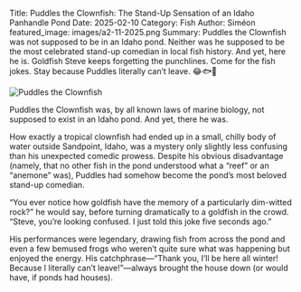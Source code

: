 Title: Puddles the Clownfish: The Stand-Up Sensation of an Idaho Panhandle Pond
Date: 2025-02-10
Category: Fish
Author: Siméon
featured_image: images/a2-11-2025.png
Summary: Puddles the Clownfish was not supposed to be in an Idaho pond. Neither was he supposed to be the most celebrated stand-up comedian in local fish history. And yet, here he is. Goldfish Steve keeps forgetting the punchlines. Come for the fish jokes. Stay because Puddles literally can’t leave. 😂🐟🔗

![Puddles the Clownfish]({static}/images/2-11-2025.jpeg)

Puddles the Clownfish was, by all known laws of marine biology, not supposed to exist in an Idaho pond. And yet, there he was.

How exactly a tropical clownfish had ended up in a small, chilly body of water outside Sandpoint, Idaho, was a mystery only slightly less confusing than his unexpected comedic prowess. Despite his obvious disadvantage (namely, that no other fish in the pond understood what a “reef” or an “anemone” was), Puddles had somehow become the pond’s most beloved stand-up comedian.

“You ever notice how goldfish have the memory of a particularly dim-witted rock?” he would say, before turning dramatically to a goldfish in the crowd. “Steve, you’re looking confused. I just told this joke five seconds ago.”

His performances were legendary, drawing fish from across the pond and even a few bemused frogs who weren’t quite sure what was happening but enjoyed the energy. His catchphrase—“Thank you, I’ll be here all winter! Because I literally can’t leave!”—always brought the house down (or would have, if ponds had houses).